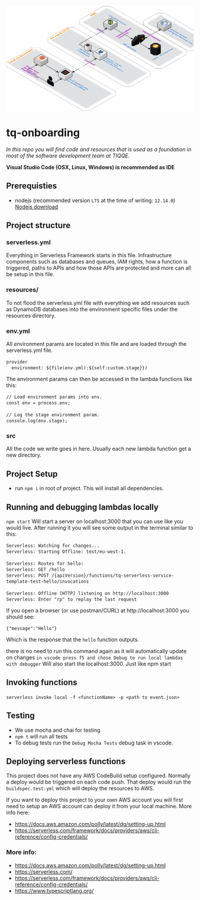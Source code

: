
![alt Overview](overview.png)
# tq-onboarding
*In this repo you will find code and resources that is used as a foundation in most of the software development team at TIQQE.*

**Visual Studio Code (OSX, Linux, Windows) is recommended as IDE**

## Prerequisties
* nodejs (recommended version `LTS` at the time of writing: `12.14.0`)  
[Nodejs download](https://nodejs.org/en/download/)

## Project structure
### **serverless.yml**  
Everything in Serverless Framework starts in this file. Infrastructure components such as databases and queues, IAM rights, how a function is triggered, paths to APIs and how those APIs are protected and more can all be setup in this file. 
### **resources/**
To not flood the serverless.yml file with everything we add resources such as DynamoDB databases into the environment specific files under the resources directory.
### **env.yml**  
All environment params are located in this file and are loaded through the serverless.yml file. 
```
provider
  environment: ${file(env.yml):${self:custom.stage}})
```
The environment params can then be accessed in the lambda functions like this: 
```
// Load environment params into env.
const env = process.env;

// Log the stage environment param.
console.log(env.stage);
```
### **src**  
All the code we write goes in here. Usually each new lambda function get a new directory.

## Project Setup
* run ```npm i``` in root of project. This will install all dependencies.

## Running and debugging lambdas locally
```npm start``` Will start a server on localhost:3000 that you can use like you would live. After running it you will see some output in the terminal similar to this: 
```
Serverless: Watching for changes...
Serverless: Starting Offline: test/eu-west-1.

Serverless: Routes for hello:
Serverless: GET /hello
Serverless: POST /{apiVersion}/functions/tq-serverless-service-template-test-hello/invocations

Serverless: Offline [HTTP] listening on http://localhost:3000
Serverless: Enter "rp" to replay the last request
```
If you open a browser (or use postman/CURL) at http://localhost:3000 you should see: 
```
{"message":"Hello"}
```
Which is the response that the `hello` function outputs.

there is no need to run this command again as it will automatically update on changes
```in vscode press f5 and chose Debug to run local lambdas with debugger``` Will also start the localhost:3000. Just like npm start

## Invoking functions
```serverless invoke local -f <functionName> -p <path to event.json>```

## Testing
* We use mocha and chai for testing
* `npm t` will run all tests
* To debug tests run the `Debug Mocha Tests` debug task in vscode.

## Deploying serverless functions
This project does not have any AWS CodeBuild setup configured. Normally a deploy would be triggered on each code push. That deploy would run the `buildspec.test.yml` which will deploy the resources to AWS.  

If you want to deploy this project to your own AWS account you will first need to setup an AWS account can deploy it from your local machine. More info here: 
* https://docs.aws.amazon.com/polly/latest/dg/setting-up.html
* https://serverless.com/framework/docs/providers/aws/cli-reference/config-credentials/


### More info:
* https://docs.aws.amazon.com/polly/latest/dg/setting-up.html
* https://serverless.com/
* https://serverless.com/framework/docs/providers/aws/cli-reference/config-credentials/
* https://www.typescriptlang.org/